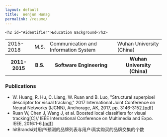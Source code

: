 ```yaml
---
layout: default
title:  Wenjun Hunag
permalink: /resume/
---
```


    <h2 id="#identifier">Education Background</h2>
<p align='center'>
	<table id="table" class="table table-bordered table-striped table-condensed">
	<tr>   
	<td >2015-2018</td>
	<td>M.S.</td>
	<td> Communication and Information System</td>
	<td> Wuhan University (China) </td>
	</tr>
	<tr>   
	<th >2011-2015</th>
	<th> B.S.</th>
	<th> Software Engineering</th>
	<th> Wuhan University (China)  </th>
	</tr>
	</table>
</p>
<h3>Publications</h3>

<ul>
<li>W. Huang, R. Hu, C. Liang, W. Ruan and B. Luo, "Structural superpixel descriptor for visual tracking," 2017 International Joint Conference on Neural Networks (IJCNN), Anchorage, AK, 2017, pp. 3146-3152.<a href="http://ieeexplore.ieee.org/document/7966248/">[pdf]</a><br></li>
<li>Ruan W, Chen J, Wang J, et al. Boosted local classifiers for visual tracking[C]// IEEE International Conference on Multimedia and Expo. IEEE, 2016:1-6.<a href="http://xueshu.baidu.com/s?wd=paperuri%3A%280360dcd84af6cb13845183be4ec5f6ec%29&filter=sc_long_sign&tn=SE_xueshusource_2kduw22v&sc_vurl=http%3A%2F%2Fieeexplore.ieee.org%2Fdocument%2F7552903%2F&ie=utf-8&sc_us=3432304471175397605">[pdf]</a></li>
<li>hitBrandsi对用户i预测的品牌列表与用户i真实购买的品牌交集的个数</li>
</ul>